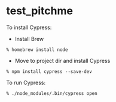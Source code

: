 # test_pitchme

To install Cypress:
- Install Brew

````% homebrew install node````

- Move to project dir and install Cypress

````% npm install cypress --save-dev````

To run Cypress:

```% ./node_modules/.bin/cypress open```
